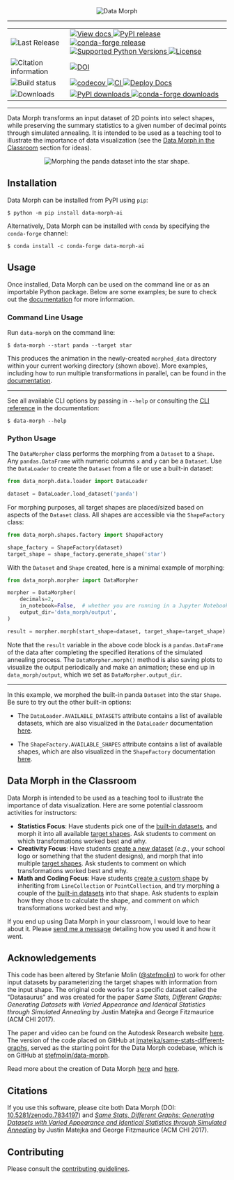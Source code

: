 <div align="center">
  <img alt="Data Morph" src="https://stefaniemolin.com/data-morph/stable/_static/logo.png">

  <hr>

  <table>
   <tr>
     <td>
      <img alt="Last Release" src="https://img.shields.io/badge/last%20release-inactive?style=for-the-badge">
     </td>
     <td>
      <a href="https://stefaniemolin.com/data-morph" target="_blank" rel="noopener noreferrer">
        <img alt="View docs" src="https://img.shields.io/badge/docs-stable-success">
      </a>
      <a href="https://pypi.org/project/data-morph-ai/" target="_blank" rel="noopener noreferrer">
        <img alt="PyPI release" src="https://img.shields.io/pypi/v/data-morph-ai.svg">
      </a>
      <a href="https://anaconda.org/conda-forge/data-morph-ai" target="_blank" rel="noopener noreferrer">
        <img alt="conda-forge release" src="https://img.shields.io/conda/vn/conda-forge/data-morph-ai.svg">
      </a>
      <a href="https://pypi.org/project/data-morph-ai/" target="_blank" rel="noopener noreferrer">
        <img alt="Supported Python Versions" src="https://img.shields.io/pypi/pyversions/data-morph-ai">
      </a>
      <a href="https://github.com/stefmolin/data-morph/blob/main/LICENSE" target="_blank" rel="noopener noreferrer">
         <img alt="License" src="https://img.shields.io/github/license/stefmolin/data-morph?color=blueviolet">
      </a>
     </td>
   </tr>
   <tr>
     <td>
       <img alt="Citation information" src="https://img.shields.io/badge/for%20citation-inactive?style=for-the-badge">
   </td>
     <td>
      <a href="https://doi.org/10.5281/zenodo.8374121"><img src="https://zenodo.org/badge/DOI/10.5281/zenodo.8374121.svg" alt="DOI"></a>
     </td>
   </tr>
   <tr>
     <td>
      <img alt="Build status" src="https://img.shields.io/badge/build%20status-inactive?style=for-the-badge">
     </td>
     <td>
      <a href="https://codecov.io/gh/stefmolin/data-morph" target="_blank" rel="noopener noreferrer">
        <img alt="codecov" src="https://codecov.io/gh/stefmolin/data-morph/branch/main/graph/badge.svg?token=3SEEG9SZQO">
      </a>
      <a href="https://github.com/stefmolin/data-morph/actions/workflows/ci.yml" target="_blank" rel="noopener noreferrer">
        <img alt="CI" src="https://github.com/stefmolin/data-morph/actions/workflows/ci.yml/badge.svg">
      </a>
      <a href="https://github.com/stefmolin/data-morph/actions/workflows/docs.yml" target="_blank" rel="noopener noreferrer">
        <img alt="Deploy Docs" src="https://github.com/stefmolin/data-morph/actions/workflows/docs.yml/badge.svg">
      </a>
     </td>
   </tr>
   <tr>
     <td>
      <img alt="Downloads" src="https://img.shields.io/badge/%23%20downloads-inactive?style=for-the-badge">
     </td>
     <td>
      <a href="https://pypi.org/project/data-morph-ai/" target="_blank" rel="noopener noreferrer">
        <img alt="PyPI downloads" src="https://img.shields.io/pepy/dt/data-morph-ai?label=pypi&color=blueviolet">
      </a>
      <a href="https://anaconda.org/conda-forge/data-morph-ai" target="_blank" rel="noopener noreferrer">
        <img alt="conda-forge downloads" src="https://img.shields.io/conda/dn/conda-forge/data-morph-ai.svg?label=conda-forge&color=blueviolet">
      </a>
     </td>
   </tr>
  </table>
  <hr/>
</div>

Data Morph transforms an input dataset of 2D points into select shapes, while preserving the summary statistics to a given number of decimal points through simulated annealing. It is intended to be used as a teaching tool to illustrate the importance of data visualization (see the [Data Morph in the Classroom](https://stefaniemolin.com/data-morph/stable/index.html#classroom-ideas) section for ideas).

<div align="center">
  <img alt="Morphing the panda dataset into the star shape." src="https://stefaniemolin.com/data-morph/stable/_images/panda-to-star-eased.gif">
  <br/>
</div>

## Installation

Data Morph can be installed from PyPI using `pip`:

```console
$ python -m pip install data-morph-ai
```

Alternatively, Data Morph can be installed with `conda` by specifying the `conda-forge` channel:

```console
$ conda install -c conda-forge data-morph-ai
```

## Usage

Once installed, Data Morph can be used on the command line or as an importable Python package. Below are some examples; be sure to check out the [documentation](https://stefaniemolin.com/data-morph) for more information.


### Command Line Usage

Run `data-morph` on the command line:

```console
$ data-morph --start panda --target star
```

This produces the animation in the newly-created `morphed_data` directory within your current working directory (shown above). More examples, including how to run multiple transformations in parallel, can be found in the [documentation](https://stefaniemolin.com/data-morph/).

----

See all available CLI options by passing in `--help` or consulting the [CLI reference](https://stefaniemolin.com/data-morph/stable/cli.html) in the documentation:

```console
$ data-morph --help
```

### Python Usage

The `DataMorpher` class performs the morphing from a `Dataset` to a `Shape`. Any `pandas.DataFrame` with numeric columns `x` and `y` can be a `Dataset`. Use the `DataLoader` to create the `Dataset` from a file or use a built-in dataset:

```python
from data_morph.data.loader import DataLoader

dataset = DataLoader.load_dataset('panda')
```

For morphing purposes, all target shapes are placed/sized based on aspects of the `Dataset` class.
All shapes are accessible via the `ShapeFactory` class:

```python
from data_morph.shapes.factory import ShapeFactory

shape_factory = ShapeFactory(dataset)
target_shape = shape_factory.generate_shape('star')
```

With the `Dataset` and `Shape` created, here is a minimal example of morphing:

```python
from data_morph.morpher import DataMorpher

morpher = DataMorpher(
    decimals=2,
    in_notebook=False,  # whether you are running in a Jupyter Notebook
    output_dir='data_morph/output',
)

result = morpher.morph(start_shape=dataset, target_shape=target_shape)
```

Note that the `result` variable in the above code block is a `pandas.DataFrame` of the data after completing the specified iterations of the simulated annealing process. The `DataMorpher.morph()` method is also saving plots to visualize the output periodically and make an animation; these end up in `data_morph/output`, which we set as `DataMorpher.output_dir`.


----

In this example, we morphed the built-in panda `Dataset` into the star `Shape`. Be sure to try out the other built-in options:

* The `DataLoader.AVAILABLE_DATASETS` attribute contains a list of available datasets, which are also visualized in the `DataLoader` documentation [here](https://stefaniemolin.com/data-morph/stable/api/data_morph.data.loader.html#data_morph.data.loader.DataLoader).

* The `ShapeFactory.AVAILABLE_SHAPES` attribute contains a list of available shapes, which are also visualized in the `ShapeFactory` documentation [here](https://stefaniemolin.com/data-morph/stable/api/data_morph.shapes.factory.html#data_morph.shapes.factory.ShapeFactory).

## Data Morph in the Classroom

Data Morph is intended to be used as a teaching tool to illustrate the importance of data visualization. Here are some potential classroom activities for instructors:

- **Statistics Focus**: Have students pick one of the [built-in datasets](https://stefaniemolin.com/data-morph/stable/api/data_morph.data.loader.html#data_morph.data.loader.DataLoader), and morph it into all available [target shapes](https://stefaniemolin.com/data-morph/stable/api/data_morph.shapes.factory.html#data_morph.shapes.factory.ShapeFactory). Ask students to comment on which transformations worked best and why.
- **Creativity Focus**: Have students [create a new dataset](https://stefaniemolin.com/data-morph/stable/tutorials/custom-datasets.html) (*e.g.*, your school logo or something that the student designs), and morph that into multiple [target shapes](https://stefaniemolin.com/data-morph/stable/api/data_morph.shapes.factory.html#data_morph.shapes.factory.ShapeFactory). Ask students to comment on which transformations worked best and why.
- **Math and Coding Focus**: Have students [create a custom shape](https://stefaniemolin.com/data-morph/stable/tutorials/shape-creation.html) by inheriting from `LineCollection` or `PointCollection`, and try morphing a couple of the [built-in datasets](https://stefaniemolin.com/data-morph/stable/api/data_morph.data.loader.html#data_morph.data.loader.DataLoader) into that shape. Ask students to explain how they chose to calculate the shape, and comment on which transformations worked best and why.

If you end up using Data Morph in your classroom, I would love to hear about it. Please [send me a message](https://stefaniemolin.com/contact/) detailing how you used it and how it went.

## Acknowledgements

This code has been altered by Stefanie Molin ([@stefmolin](https://github.com/stefmolin)) to work for other input datasets by parameterizing the target shapes with information from the input shape. The original code works for a specific dataset called the "Datasaurus" and was created for the paper *Same Stats, Different Graphs: Generating Datasets with Varied Appearance and Identical Statistics through Simulated Annealing* by Justin Matejka and George Fitzmaurice (ACM CHI 2017).

The paper and video can be found on the Autodesk Research website [here](https://www.research.autodesk.com/publications/same-stats-different-graphs-generating-datasets-with-varied-appearance-and-identical-statistics-through-simulated-annealing/). The version of the code placed on GitHub at [jmatejka/same-stats-different-graphs](https://github.com/jmatejka/same-stats-different-graphs), served as the starting point for the Data Morph codebase, which is on GitHub at [stefmolin/data-morph](https://github.com/stefmolin/data-morph).

Read more about the creation of Data Morph [here](https://stefaniemolin.com/articles/data-science/introducing-data-morph/) and [here](https://stefaniemolin.com/data-morph-talk/#/).

## Citations

If you use this software, please cite both Data Morph (DOI: [10.5281/zenodo.7834197](https://doi.org/10.5281/zenodo.7834197)) and *[Same Stats, Different Graphs: Generating Datasets with Varied Appearance and Identical Statistics through Simulated Annealing](https://damassets.autodesk.net/content/dam/autodesk/research/publications-assets/pdf/same-stats-different-graphs.pdf)* by Justin Matejka and George Fitzmaurice (ACM CHI 2017).

## Contributing
Please consult the [contributing guidelines](CONTRIBUTING.md).
